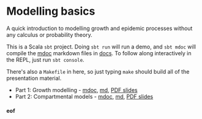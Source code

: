 # Modelling basics

A quick introduction to modelling growth and epidemic processes without any calculus or probability theory.

This is a Scala `sbt` project. Doing `sbt run` will run a demo, and `sbt mdoc` will compile the [mdoc](https://scalameta.org/mdoc/) markdown files in [docs](docs/). To follow along interactively in the REPL, just run `sbt console`.

There's also a `Makefile` in here, so just typing `make` should build all of the presentation material.

* Part 1: Growth modelling - [mdoc](docs/Growth.md), [md](target/mdoc/Growth.md), [PDF slides](target/mdoc/Growth.pdf)
* Part 2: Compartmental models - [mdoc](docs/Compartmental.md), [md](target/mdoc/Compartmental.md), [PDF slides](target/mdoc/Compartmental.pdf)



#### eof
